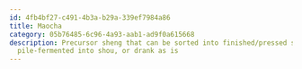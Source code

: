 ```yaml
---
id: 4fb4bf27-c491-4b3a-b29a-339ef7984a86
title: Maocha
category: 05b76485-6c96-4a93-aab1-ad9f0a615668
description: Precursor sheng that can be sorted into finished/pressed sheng,
  pile-fermented into shou, or drank as is
---
```

